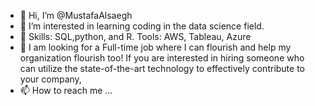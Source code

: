 - 👋 Hi, I’m @MustafaAlsaegh
- 👀 I’m interested in learning coding in the data science field. 
- 🌱 Skills: SQL,python, and R. Tools: AWS, Tableau, Azure
- 💞️ I am looking for a Full-time job where I can flourish and help my organization flourish too! 
      If you are interested in hiring someone who can utilize the state-of-the-art technology to effectively contribute to your company, 
- 📫 How to reach me ...

<!---
MustafaAlsaegh/MustafaAlsaegh is a ✨ special ✨ repository because its `README.md` (this file) appears on your GitHub profile.
You can click the Preview link to take a look at your changes.
--->
